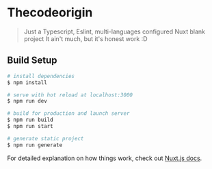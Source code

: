 # Thecodeorigin

> Just a Typescript, Eslint, multi-languages configured Nuxt blank project
> It ain't much, but it's honest work :D

## Build Setup

```bash
# install dependencies
$ npm install

# serve with hot reload at localhost:3000
$ npm run dev

# build for production and launch server
$ npm run build
$ npm run start

# generate static project
$ npm run generate
```

For detailed explanation on how things work, check out [Nuxt.js docs](https://nuxtjs.org).
